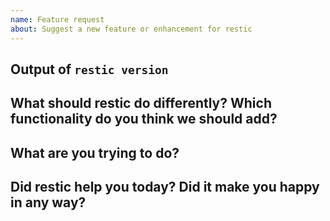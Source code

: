 ```yaml
---
name: Feature request
about: Suggest a new feature or enhancement for restic
---
```


<!--

Welcome! - We kindly ask that you:

  1. Fill out the issue template below - not doing so needs a good reason.
  2. Use the forum if you have a question rather than a bug or feature request.

The forum is at: https://forum.restic.net

The forum is a better place for questions about restic or general suggestions
and topics, e.g. usage or documentation questions! This issue tracker is mainly
for tracking bugs and feature requests directly relating to the development of
the software itself, rather than the project.

Thanks for understanding, and for contributing to the project!

-->


Output of `restic version`
--------------------------

<!--
Please add the version of restic you're currently using here, this helps us
later to see what has changed in restic when we revisit this issue after some
time.
-->

What should restic do differently? Which functionality do you think we should add?
----------------------------------------------------------------------------------

<!--
Please describe the feature you'd like us to add here.
-->


What are you trying to do?
--------------------------

<!--
This section should contain a brief description what you're trying to do, which
would be possible after implementing the new feature.
-->

Did restic help you today? Did it make you happy in any way?
------------------------------------------------------------

<!--
Answering this question is not required, but if you have anything positive to share, please do so here!
Sometimes we get tired of reading bug reports all day and a little positive end note does wonders.
Idea by Joey Hess, https://joeyh.name/blog/entry/two_holiday_stories/
-->

